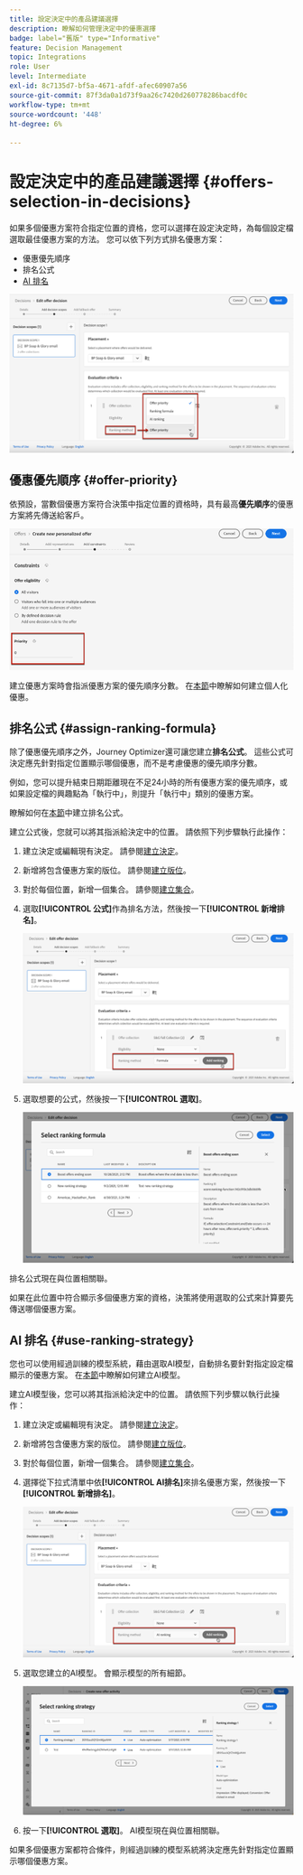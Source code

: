 ```yaml
---
title: 設定決定中的產品建議選擇
description: 瞭解如何管理決定中的優惠選擇
badge: label="舊版" type="Informative"
feature: Decision Management
topic: Integrations
role: User
level: Intermediate
exl-id: 8c7135d7-bf5a-4671-afdf-afec60907a56
source-git-commit: 87f3da0a1d73f9aa26c7420d260778286bacdf0c
workflow-type: tm+mt
source-wordcount: '448'
ht-degree: 6%

---
```


# 設定決定中的產品建議選擇 {#offers-selection-in-decisions}

如果多個優惠方案符合指定位置的資格，您可以選擇在設定決定時，為每個設定檔選取最佳優惠方案的方法。 您可以依下列方式排名優惠方案：
* 優惠優先順序
* 排名公式
* [AI 排名](#use-ranking-strategy)

![](../assets/offer-rank-by.png)

## 優惠優先順序 {#offer-priority}

依預設，當數個優惠方案符合決策中指定位置的資格時，具有最高&#x200B;**優先順序**&#x200B;的優惠方案將先傳送給客戶。

![](../assets/offer-priority.png)

建立優惠方案時會指派優惠方案的優先順序分數。 在[本節](../offer-library/creating-personalized-offers.md)中瞭解如何建立個人化優惠。

## 排名公式 {#assign-ranking-formula}

除了優惠優先順序之外，Journey Optimizer還可讓您建立&#x200B;**排名公式**。 這些公式可決定應先針對指定位置顯示哪個優惠，而不是考慮優惠的優先順序分數。

例如，您可以提升結束日期距離現在不足24小時的所有優惠方案的優先順序，或如果設定檔的興趣點為「執行中」，則提升「執行中」類別的優惠方案。

瞭解如何在[本節](../ranking/create-ranking-formulas.md)中建立排名公式。

建立公式後，您就可以將其指派給決定中的位置。 請依照下列步驟執行此操作：

1. 建立決定或編輯現有決定。 請參閱[建立決定](../offer-activities/create-offer-activities.md)。

1. 新增將包含優惠方案的版位。 請參閱[建立版位](../offer-library/creating-placements.md)。

1. 對於每個位置，新增一個集合。 請參閱[建立集合](../offer-library/creating-collections.md)。

1. 選取&#x200B;**[!UICONTROL 公式]**&#x200B;作為排名方法，然後按一下&#x200B;**[!UICONTROL 新增排名]**。

   ![](../assets/offer-activity-ranking.png)

1. 選取想要的公式，然後按一下&#x200B;**[!UICONTROL 選取]**。

   ![](../assets/ranking-selection.png)

排名公式現在與位置相關聯。

如果在此位置中符合顯示多個優惠方案的資格，決策將使用選取的公式來計算要先傳送哪個優惠方案。

## AI 排名 {#use-ranking-strategy}

<!--If you are an [Adobe Experience Platform](https://experienceleague.adobe.com/docs/experience-platform/landing/home.html?lang=zh-Hant){target="_blank"} user leveraging the **Offer Decisioning** application service,-->

您也可以使用經過訓練的模型系統，藉由選取AI模型，自動排名要針對指定設定檔顯示的優惠方案。 在[本節](../ranking/create-ranking-strategies.md)中瞭解如何建立AI模型。

建立AI模型後，您可以將其指派給決定中的位置。 請依照下列步驟以執行此操作：

1. 建立決定或編輯現有決定。 請參閱[建立決定](../offer-activities/create-offer-activities.md)。

1. 新增將包含優惠方案的版位。 請參閱[建立版位](../offer-library/creating-placements.md)。

1. 對於每個位置，新增一個集合。 請參閱[建立集合](../offer-library/creating-collections.md)。

1. 選擇從下拉式清單中依&#x200B;**[!UICONTROL AI排名]**&#x200B;來排名優惠方案，然後按一下&#x200B;**[!UICONTROL 新增排名]**。

   ![](../assets/ranking-selection-ai-ranking.png)

1. 選取您建立的AI模型。 會顯示模型的所有細節。

   ![](../assets/ranking-selection-ai-ranking-selected.png)

1. 按一下&#x200B;**[!UICONTROL 選取]**。 AI模型現在與位置相關聯。

如果多個優惠方案都符合條件，則經過訓練的模型系統將決定應先針對指定位置顯示哪個優惠方案。

